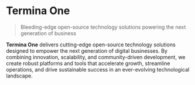 # Termina One

> Bleeding-edge open-source technology solutions powering the next generation of business

**Termina One** delivers cutting-edge open-source technology solutions designed to empower the next generation of digital businesses. By combining innovation, scalability, and community-driven development, we create robust platforms and tools that accelerate growth, streamline operations, and drive sustainable success in an ever-evolving technological landscape.
